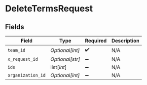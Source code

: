 # DeleteTermsRequest


## Fields

| Field              | Type               | Required           | Description        |
| ------------------ | ------------------ | ------------------ | ------------------ |
| `team_id`          | *Optional[int]*    | :heavy_check_mark: | N/A                |
| `x_request_id`     | *Optional[str]*    | :heavy_minus_sign: | N/A                |
| `ids`              | list[*int*]        | :heavy_minus_sign: | N/A                |
| `organization_id`  | *Optional[int]*    | :heavy_minus_sign: | N/A                |